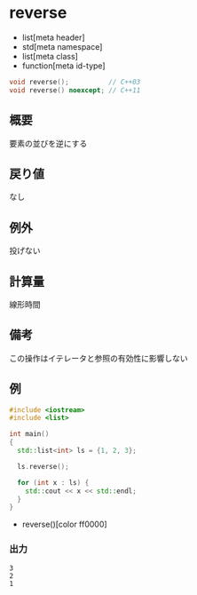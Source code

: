 # reverse
* list[meta header]
* std[meta namespace]
* list[meta class]
* function[meta id-type]

```cpp
void reverse();          // C++03
void reverse() noexcept; // C++11
```

## 概要
要素の並びを逆にする


## 戻り値
なし


## 例外
投げない


## 計算量
線形時間


## 備考
この操作はイテレータと参照の有効性に影響しない


## 例
```cpp
#include <iostream>
#include <list>

int main()
{
  std::list<int> ls = {1, 2, 3};

  ls.reverse();

  for (int x : ls) {
    std::cout << x << std::endl;
  }
}
```
* reverse()[color ff0000]

### 出力
```
3
2
1
```


